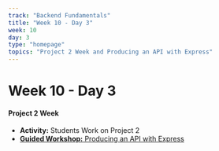 ```yaml
---
track: "Backend Fundamentals"
title: "Week 10 - Day 3"
week: 10
day: 3
type: "homepage"
topics: "Project 2 Week and Producing an API with Express"
---
```



# Week 10 - Day 3

#### Project 2 Week

- **Activity:** Students Work on Project 2
- [**Guided Workshop:** Producing an API with Express](/backend-fundamentals/week-10/day-3/lecture-materials/producing-an-api-with-express/)


